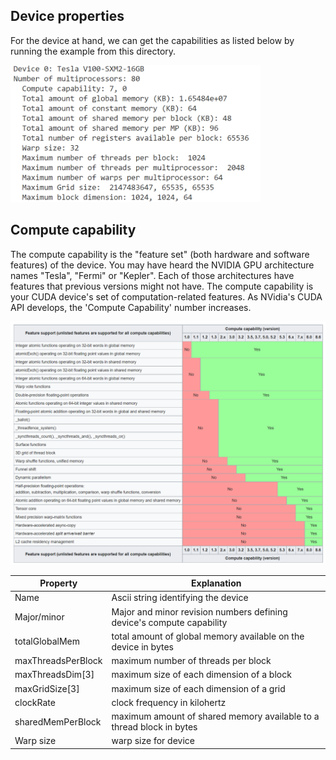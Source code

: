 ## Device properties
For the device at hand, we can get the capabilities as listed below by running the example from this directory. 

<img src="../pics/device_compute_capability.png" alt="drawing" width="400"/>


## Compute capability
The compute capability is the "feature set" (both hardware and software features) of the device. You may have heard the NVIDIA GPU architecture names "Tesla", "Fermi" or "Kepler". Each of those architectures have features that previous versions might not have. The compute capability is your CUDA device's set of computation-related features. As NVidia's CUDA API develops, the 'Compute Capability' number increases. 

![](../pics/compute_capability.png)

| Property | Explanation |
| ------------- | ------------- |
| Name  |Ascii string identifying the device  |
| Major/minor  | Major and minor revision numbers defining device's compute capability  |
|totalGlobalMem | total amount of global memory available on the device in bytes|
|maxThreadsPerBlock|maximum number of threads per block|
|maxThreadsDim[3]|maximum size of each dimension of a block|
|maxGridSize[3]|maximum size of each dimension of a grid|
|clockRate|clock frequency in kilohertz|
|sharedMemPerBlock|maximum amount of shared memory available to a thread block in bytes|
|Warp size|warp size for device|
